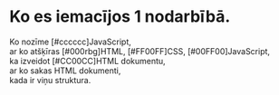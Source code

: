 # Ko es iemacījos 1 nodarbībā.  
Ko nozīme [#cccccc]JavaScript,  
ar ko atšķīras [#000rbg]HTML, [#FF00FF]CSS, [#00FF00]JavaScript,  
ka izveidot [#CC00CC]HTML dokumentu,  
ar ko sakas HTML dokumenti,  
kada ir viņu struktura.
